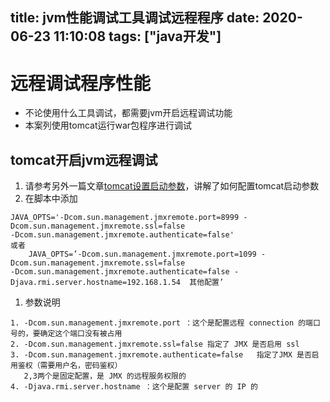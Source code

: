 title: jvm性能调试工具调试远程程序
date: 2020-06-23 11:10:08
tags: ["java开发"]
---------
# 远程调试程序性能

* 不论使用什么工具调试，都需要jvm开启远程调试功能
* 本案列使用tomcat运行war包程序进行调试

## tomcat开启jvm远程调试
1. 请参考另外一篇文章[tomcat设置启动参数](https://code.aliyun.com/287507016/mywork/wikis/tomcat-setenv)，讲解了如何配置tomcat启动参数
1. 在脚本中添加
```
JAVA_OPTS='-Dcom.sun.management.jmxremote.port=8999 -Dcom.sun.management.jmxremote.ssl=false
-Dcom.sun.management.jmxremote.authenticate=false'   
或者
    JAVA_OPTS=’-Dcom.sun.management.jmxremote.port=1099 -Dcom.sun.management.jmxremote.ssl=false
-Dcom.sun.management.jmxremote.authenticate=false -Djava.rmi.server.hostname=192.168.1.54  其他配置’  
```

1. 参数说明
```
1. -Dcom.sun.management.jmxremote.port ：这个是配置远程 connection 的端口号的，要确定这个端口没有被占用
2. -Dcom.sun.management.jmxremote.ssl=false 指定了 JMX 是否启用 ssl
3. -Dcom.sun.management.jmxremote.authenticate=false   指定了JMX 是否启用鉴权（需要用户名，密码鉴权）
   2,3两个是固定配置，是 JMX 的远程服务权限的
4. -Djava.rmi.server.hostname ：这个是配置 server 的 IP 的 
```
